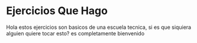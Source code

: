 # Ejercicios Que Hago
 Hola estos ejercicios son basicos de una escuela tecnica, si es que siquiera alguien quiere tocar esto? es completamente bienvenido
